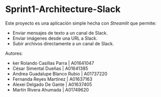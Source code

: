 # Sprint1-Architecture-Slack
Este proyecto es una aplicación simple hecha con *Streamlit* que permite:

- Enviar mensajes de texto a un canal de Slack.
- Enviar imágenes desde una URL a Slack.
- Subir archivos directamente a un canal de Slack.

Autores:
- ker Rolando Casillas Parra     | A01641047 
- César Simental Dueñas          | A01641385
- Andrea Guadalupe Blanco Rubio  | A01737220
- Fernanda Reyes Martínez        | A01637163
- Alexei Delgado De Gante        | A01637405
- Martín Rivera Ahumada          | A01749620
